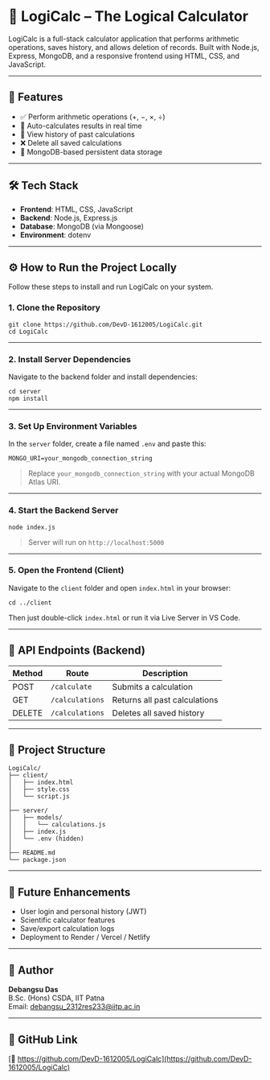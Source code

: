 # 🔢 LogiCalc – The Logical Calculator

LogiCalc is a full-stack calculator application that performs arithmetic operations, saves history, and allows deletion of records. Built with Node.js, Express, MongoDB, and a responsive frontend using HTML, CSS, and JavaScript.

---

## 📌 Features

- ✅ Perform arithmetic operations (+, −, ×, ÷)
- 🧠 Auto-calculates results in real time
- 📜 View history of past calculations
- ❌ Delete all saved calculations
- 💾 MongoDB-based persistent data storage

---

## 🛠️ Tech Stack

- **Frontend**: HTML, CSS, JavaScript
- **Backend**: Node.js, Express.js
- **Database**: MongoDB (via Mongoose)
- **Environment**: dotenv

---

## ⚙️ How to Run the Project Locally

Follow these steps to install and run LogiCalc on your system.

### 1. Clone the Repository

```
git clone https://github.com/DevD-1612005/LogiCalc.git
cd LogiCalc
```

---

### 2. Install Server Dependencies

Navigate to the backend folder and install dependencies:

```
cd server
npm install
```

---

### 3. Set Up Environment Variables

In the `server` folder, create a file named `.env` and paste this:

```
MONGO_URI=your_mongodb_connection_string
```

> Replace `your_mongodb_connection_string` with your actual MongoDB Atlas URI.

---

### 4. Start the Backend Server

```
node index.js
```

> Server will run on `http://localhost:5000`

---

### 5. Open the Frontend (Client)

Navigate to the `client` folder and open `index.html` in your browser:

```
cd ../client
```

Then just double-click `index.html` or run it via Live Server in VS Code.

---

## 🧪 API Endpoints (Backend)

| Method | Route           | Description                   |
|--------|------------------|-------------------------------|
| POST   | `/calculate`     | Submits a calculation         |
| GET    | `/calculations`  | Returns all past calculations |
| DELETE | `/calculations`  | Deletes all saved history     |

---

## 📁 Project Structure

```
LogiCalc/
├── client/
│   ├── index.html
│   ├── style.css
│   └── script.js
│
├── server/
│   ├── models/
│   │   └── calculations.js
│   ├── index.js
│   └── .env (hidden)
│
├── README.md
└── package.json
```

---

## 🚀 Future Enhancements

- User login and personal history (JWT)
- Scientific calculator features
- Save/export calculation logs
- Deployment to Render / Vercel / Netlify

---

## 👤 Author

**Debangsu Das**  
B.Sc. (Hons) CSDA, IIT Patna  
Email: debangsu_2312res233@iitp.ac.in

---

## 📎 GitHub Link

[🔗 https://github.com/DevD-1612005/LogiCalc](https://github.com/DevD-1612005/LogiCalc)
